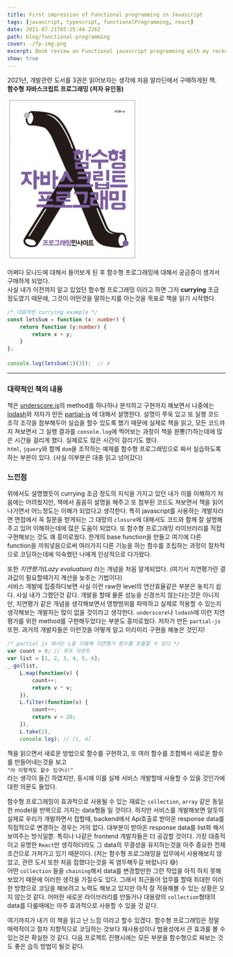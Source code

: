 ```yaml
---
title: First impression of Functional programming in Javascript 
tags: [javascript, typescript, functionalProgramming, react]
date: 2021-07-21T05:25:44.226Z
path: blog/functional-programming
cover: ./fp-img.png
excerpt: Book review on Functional javascript programming with my reckoning
show: true
---
```


2021년, 개발관련 도서를 3권은 읽어보자는 생각에 처음 알라딘에서 구매하게된 책.   
**함수형 자바스크립트 프로그래밍 (저자 유인동)**  

![](./book-cover1.png)

어쩌다 모나드에 대해서 들어보게 된 후 함수형 프로그래밍에 대해서 궁금증이 생겨서 구매하게 되었다.  
사실 내가 이전까지 알고 있었던 함수형 프로그래밍 이라고 하면 그저 **currying** 조금 정도였기 때문에, 그것이 어떤것을 말하는지를 아는것을 목표로 책을 읽기 시작했다.

```typescript
/* 대표적인 currying example */
const letsSum = function (x: number) {
    return function (y:number) {
        return x + y;
    }
};

console.log(letsSum(1)(3));  // 4
```
---

### 대략적인 책의 내용
책은 [underscore.js](https://underscorejs.org/)의 method를 하나하나 분석하고 구현까지 해보면서 나중에는 [lodash](https://lodash.com/)와 저자가 만든 [partial-js](https://marpple.github.io/partial.js/) 에 대해서 설명한다.
설명이 쭈욱 있고 또 실행 코드 조각 조각을 첨부해두어 실습을 할수 있도록 했기 때문에 실제로 책을 읽고, 모든 코드까지 쳐보면서 그 실행 결과를 `console.log`에 찍어보는 과정이 책을 완뽕(?)하는데에 많은 시간을 걸리게 했다. 실제로도 많은 시간이 걸리기도 했다.  
`html`, `jquery`와 함께 `dom`을 조작하는 예제를 함수형 프로그래밍으로 짜서 실습하도록 하는 부분이 있다. (사실 이부분은 대충 읽고 넘어갔다) 


### 느낀점 
위에서도 설명했듯이 currying 조금 정도의 지식을 가지고 있던 내가 이를 이해하기 처음에는 어려웠지만, 책에서 꼼꼼히 설명을 해주고 또 첨부된 코드도 쳐보면서 책을 읽어나가면서 어느정도는 이해가 되었다고 생각한다.
특히 javascript를 사용하는 개발자라면 면접에서 꼭 질문을 받게되는 그 대망의 `closure`에 대해서도 코드와 함께 잘 설명해주고 있어 이해하는데에 많은 도움이 되었다. 또 함수형 프로그래밍 라이브러리를 직접 구현해보는 것도 꽤 흥미로웠다. 한개의 base function을 만들고 여기에 다른 function을 끼워넣음으로써 여러가지 다른 기능을 하는 함수를 조립하는 과정이 절차적으로 코딩하는데에 익숙했던 나에게 인상적으로 다가왔다.  

또한 *지연평가(Lazy evaluation)* 라는 개념을 처음 알게되었다.
(여기서 지연평가란 결과값이 필요할때가지 계산을 늦추는 기법이다)   
서비스 개발에 집중하다보면 사실 이런 raw한 level의 연산효율같은 부분은 놓치기 쉽다. 사실 내가 그랬던것 같다. 개발을 할때 물론 성능을 신경쓰지 않는다는것은 아니지만, 지연평가 같은 개념을 생각해보면서 영향범위를 파악하고 실제로 적용할 수 있는지 생각해보는 개발자는 많이 없을 것이라고 생각한다.
`underscore`나 `lodash`에 이런 지연평가를 위한 method를 구현해두었다는 부분도 흥미로웠다. 저자가 만든 `partial-js`또한. 과거의 개발자들은 이런것을 어떻게 알고 미리미리 구현을 해놓은 것인지!  
```typescript
/* partial js 에서는 L을 이용해 지연평가 함수를 호출할 수 있다 */
var count = 0; // 루프 카운트
var list = [1, 2, 3, 4, 5, 6];
_.go(list,
	L.map(function(v) {
		count++;
		return v * v;
	}),
	L.filter(function(v) {
		count++;
		return v < 20;
	}),
	L.take(2),
	console.log); // [1, 4]
```


책을 읽으면서 새로운 방법으로 함수를 구현하고, 또 여러 함수를 조합해서 새로운 함수를 만들어내는것을 보고  
`"아 이렇게도 할수 있구나!"`  
라는 생각이 들긴 하였지만, 동시에 이를 실제 서비스 개발할때 사용할 수 있을 것인가에 대한 의문도 들었다.  

함수형 프로그래밍이 효과적으로 사용될 수 있는 재료는 `collection`, `array` 같은 동일한 model을 반복으로 가지는 data형들 일 것이다. 하지만 서비스를 개발해보면 알듯이 실제로 우리가 개발하면서 접할때, backend에서 Api호출로 받아온 response data를 직접적으로 변경하는 경우는 거의 없다. 대부분이 받아온 response data를 list화 해서 보여주는 방식일뿐. 
특히나 나같은 frontend 개발자들은 더 공감할 것이다. 가장 대중적이고 유명한 `React`만 생각하더라도 그 data의 무결성을 유지하는것을 아주 중요한 전제조건으로 가져가고 있기 때문이다. (저는 함수형 프로그래밍을 업무에서 사용해보지 않았고, 관련 도서 또한  처음 접했다는것을 꼭 염두해두길 바랍니다 😅)  
어떤 `collection` 들을 `chaining`해서 data를 변경할만한 그런 작업을 아직 하지 못해보았기 때문에 이러한 생각을 가질수도 있다. 그래서 최근들어 업무를 할때 최대한 이러한 방향으로 코딩을 해보려고 노력도 해보고 있지만 아직 잘 적용해볼 수 있는 상황은 오지 않는것 같다.
어떠한 새로운 라이브러리를 만들거나 대용량의 `collection`형태의 data를 다룰때에는 아주 효과적으로 사용할 수 있을 것 같다.  

여기까지가 내가 이 책을 읽고 난 느낌 이라고 할수 있겠다. 함수형 프로그래밍은 정말 매력적이고 절차 지향적으로 코딩하는 것보다 재사용성이나 범용성에서 큰 효과를 볼 수 있는것은 확실한 것 같다. 다음 프로젝트 진행시에는 모든 부분을 함수형으로 짜보는 것도 좋은 습득 방법이 될것 같다.


